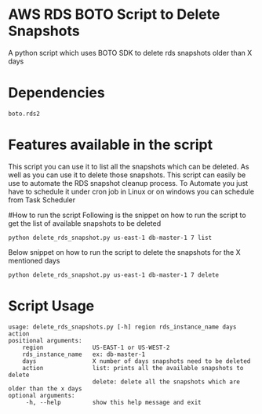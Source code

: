 # AWS RDS BOTO Script to Delete Snapshots
A python script which uses BOTO SDK to delete rds snapshots older than X days

# Dependencies

    boto.rds2

# Features available in the script
This script you can use it to list all the snapshots which can be deleted. As well as you can use it to delete those snapshots. This script can easily be use to automate the RDS snapshot cleanup process. To Automate you just have to schedule it under cron job in Linux or on windows you can schedule from Task Scheduler
    
#How to run the script
Following is the snippet on how to run the script to get the list of available snapshots to be deleted

    python delete_rds_snapshot.py us-east-1 db-master-1 7 list
    
Below snippet on how to run the script to delete the snapshots for the X mentioned days

    python delete_rds_snapshot.py us-east-1 db-master-1 7 delete

# Script Usage
    usage: delete_rds_snapshots.py [-h] region rds_instance_name days action
    positional arguments:
        region              US-EAST-1 or US-WEST-2
        rds_instance_name   ex: db-master-1
        days                X number of days snapshots need to be deleted
        action              list: prints all the available snapshots to delete
                            delete: delete all the snapshots which are older than the x days
    optional arguments:
         -h, --help         show this help message and exit
  
  
